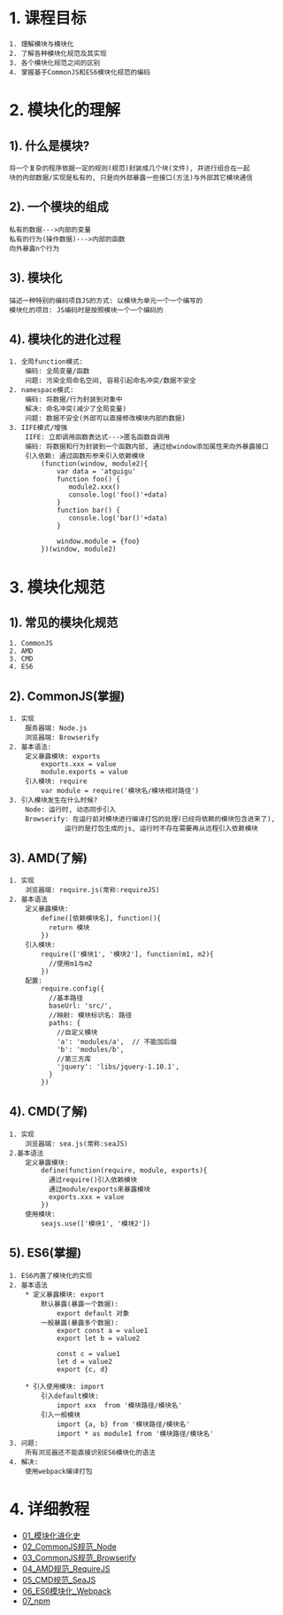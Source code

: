 # 1. 课程目标
	1. 理解模块与模块化
	2. 了解各种模块化规范及其实现
	3. 各个模块化规范之间的区别
	4. 掌握基于CommonJS和ES6模块化规范的编码

# 2. 模块化的理解
## 1). 什么是模块?
	将一个复杂的程序依据一定的规则(规范)封装成几个块(文件), 并进行组合在一起
	块的内部数据/实现是私有的, 只是向外部暴露一些接口(方法)与外部其它模块通信

## 2). 一个模块的组成
	私有的数据--->内部的变量
	私有的行为(操作数据)--->内部的函数
	向外暴露n个行为

## 3). 模块化
	描述一种特别的编码项目JS的方式: 以模块为单元一个一个编写的
	模块化的项目: JS编码时是按照模块一个一个编码的

## 4). 模块化的进化过程
	1. 全局function模式: 
		编码: 全局变量/函数
		问题: 污染全局命名空间, 容易引起命名冲突/数据不安全
	2. namespace模式: 
		编码: 将数据/行为封装到对象中
		解决: 命名冲突(减少了全局变量)
		问题: 数据不安全(外部可以直接修改模块内部的数据)
	3. IIFE模式/增强
		IIFE: 立即调用函数表达式--->匿名函数自调用
		编码: 将数据和行为封装到一个函数内部, 通过给window添加属性来向外暴露接口
		引入依赖: 通过函数形参来引入依赖模块
			(function(window, module2){
				var data = 'atguigu'
				function foo() {
				   module2.xxx()
				   console.log('foo()'+data)
				}
				function bar() {
				   console.log('bar()'+data)
				}
				
				window.module = {foo}
			})(window, module2)

# 3. 模块化规范
## 1). 常见的模块化规范
	1. CommonJS
	2. AMD
	3. CMD
	4. ES6

## 2). CommonJS(掌握)
	1. 实现
		服务器端: Node.js
		浏览器端: Browserify
	2. 基本语法:
		定义暴露模块: exports
	        exports.xxx = value
	        module.exports = value
      	引入模块: require
        	var module = require('模块名/模块相对路径')
    3. 引入模块发生在什么时候?
		Node: 运行时, 动态同步引入
		Browserify: 在运行前对模块进行编译打包的处理(已经将依赖的模块包含进来了), 
                  运行的是打包生成的js, 运行时不存在需要再从远程引入依赖模块
## 3). AMD(了解)
	1. 实现
 		浏览器端: require.js(常称:requireJS)
	2. 基本语法
    	定义暴露模块: 
            define([依赖模块名], function(){
              return 模块
            })
        引入模块: 
            require(['模块1', '模块2'], function(m1, m2){
              //使用m1与m2
            })
		配置: 
            require.config({
              //基本路径
              baseUrl: 'src/',
              //映射: 模块标识名: 路径
              paths: {
                //自定义模块
                'a': 'modules/a',  // 不能加后缀
                'b': 'modules/b',
                //第三方库
                'jquery': 'libs/jquery-1.10.1',
              }
            })
    
## 4). CMD(了解)
	1. 实现
		浏览器端: sea.js(常称:seaJS)
    2.基本语法
		定义暴露模块: 
	        define(function(require, module, exports){
	          通过require()引入依赖模块
	          通过module/exports来暴露模块
	          exports.xxx = value
	        })
		使用模块:
			seajs.use(['模块1', '模块2'])
      
## 5). ES6(掌握)
	1. ES6内置了模块化的实现
	2. 基本语法
		* 定义暴露模块: export
	        默认暴露(暴露一个数据): 
	        	export default 对象
	        一般暴露(暴露多个数据): 
				export const a = value1
				export let b = value2
				
				const c = value1
				let d = value2
				export {c, d}
              
		* 引入使用模块: import
			引入default模块:
          		import xxx  from '模块路径/模块名'
			引入一般模块
          		import {a, b} from '模块路径/模块名'
          		import * as module1 from '模块路径/模块名'
	3. 问题: 
		所有浏览器还不能直接识别ES6模块化的语法  
    4. 解决:
		使用webpack编译打包
		
# 4. 详细教程
- [01_模块化进化史](教程/01_模块化进化史.md)
- [02_CommonJS规范_Node](教程/02_CommonJS规范_Node.md)
- [03_CommonJS规范_Browserify](教程/03_CommonJS规范_Browserify.md)
- [04_AMD规范_RequireJS](教程/04_AMD规范_RequireJS.md)
- [05_CMD规范_SeaJS](教程/05_CMD规范_SeaJS.md)
- [06_ES6模块化_Webpack](教程/06_ES6模块化_Webpack.md)
- [07_npm](教程/07_npm.md)
